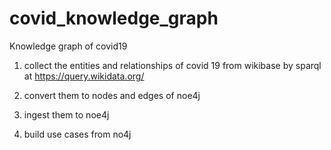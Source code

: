 # covid_knowledge_graph
Knowledge graph of covid19

1. collect the entities and relationships of covid 19 from wikibase by sparql  at https://query.wikidata.org/

2. convert them to nodes and edges of noe4j

3. ingest them to noe4j

4. build use cases from no4j 
